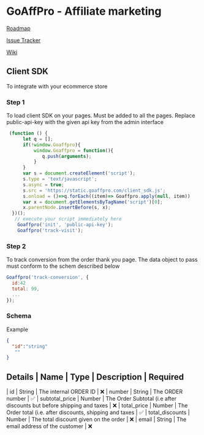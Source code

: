 # GoAffPro - Affiliate marketing


[Roadmap](https://github.com/anujtenani/goaffpro/projects/3)

[Issue Tracker](https://github.com/anujtenani/goaffpro/issues)

[Wiki](https://github.com/anujtenani/goaffpro/wiki)


## Client SDK
To integrate with your ecommerce store

### Step 1
To load client SDK on your pages. Must be added to all the pages. Replace public-api-key with the given api key from the admin interface
```javascript
 (function () {
      let q = [];
      if(!window.Goaffpro){
          window.Goaffpro = function(){
             q.push(arguments);
          }
      }
      var s = document.createElement('script');
      s.type = 'text/javascript';
      s.async = true;
      s.src = 'https://static.goaffpro.com/client_sdk.js';
      s.onload = ()=>q.forEach((item)=> Goaffpro.apply(null, item))
      var x = document.getElementsByTagName('script')[0];
      x.parentNode.insertBefore(s, x);
  })();
   // execute your script immediately here
    Goaffpro('init', 'public-api-key');
    Goaffpro('track-visit');
```

### Step 2
To track conversion from the order thank you page. The data object to pass must conform to the schem described below
```javascript
Goaffpro('track-conversion', { 
  id:42
  total: 99,
  ...
});

```

### Schema

Example
``` json
{
  "id":"string"
   ""
}
```

Details
| Name | Type | Description | Required
--------------------------------------
| id | String | The internal ORDER ID | ❌
| number | String | The ORDER number | ✅ 
| subtotal_price | Number | The Order Subtotal (i.e after discounts but before shipping and taxes |  ❌
| total_price | Number | The Order total (i.e. after discounts, shipping and taxes | ✅ 
| total_discounts | Number | The total discount given on the order | ❌
| email | String | The email address of the customer | ❌


